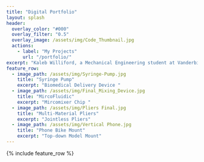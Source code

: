 ```yaml
---
title: "Digital Portfolio"
layout: splash
header:
  overlay_color: "#000"
  overlay_filter: "0.5"
  overlay_image: /assets/img/Code_Thumbnail.jpg
  actions:
    - label: "My Projects"
      url: "/portfolio/"
excerpt: "Kaleb Williford, a Mechanical Engineering student at Vanderbilt University graduating in May 2024, brings a GPA of 3.53/4.00 and valuable professional experience from internships at AT&T, Smith Seckman Reid, Inc., and Nissan. His roles involved cost reduction, process optimization, and innovative solutions using programming languages like JavaScript and Python."
feature_row:
  - image_path: /assets/img/Syringe-Pump.jpg
    title: "Syringe Pump"
    excerpt: "Biomedical Delivery Device "
  - image_path: /assets/img/Final_Mixing_Device.jpg
    title: "MircoFluidic"
    excerpt: "Mircomixer Chip "
  - image_path: /assets/img/Pliers Final.jpg
    title: "Multi-Material Pliers"
    excerpt: "Jointless Pliers"
  - image_path: /assets/img/Vertical Phone.jpg
    title: "Phone Bike Mount"
    excerpt: "Top-down Model Mount"
---
```


{% include feature_row %}

